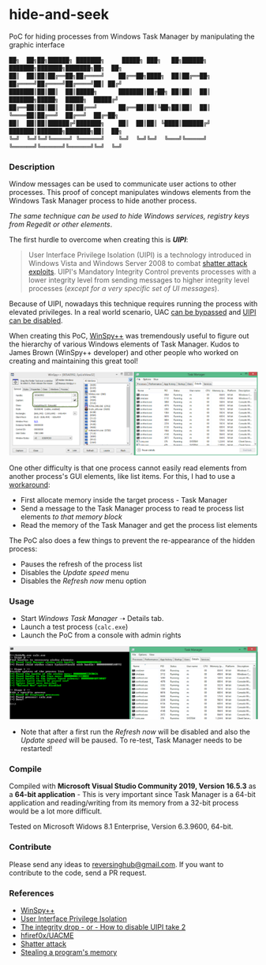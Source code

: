 # hide-and-seek

PoC for hiding processes from Windows Task Manager by manipulating the graphic interface

```
██╗  ██╗██╗██████╗ ███████╗     █████╗ ███╗   ██╗██████╗     ███████╗███████╗███████╗██╗  ██╗
██║  ██║██║██╔══██╗██╔════╝    ██╔══██╗████╗  ██║██╔══██╗    ██╔════╝██╔════╝██╔════╝██║ ██╔╝
███████║██║██║  ██║█████╗      ███████║██╔██╗ ██║██║  ██║    ███████╗█████╗  █████╗  █████╔╝ 
██╔══██║██║██║  ██║██╔══╝      ██╔══██║██║╚██╗██║██║  ██║    ╚════██║██╔══╝  ██╔══╝  ██╔═██╗ 
██║  ██║██║██████╔╝███████╗    ██║  ██║██║ ╚████║██████╔╝    ███████║███████╗███████╗██║  ██╗
╚═╝  ╚═╝╚═╝╚═════╝ ╚══════╝    ╚═╝  ╚═╝╚═╝  ╚═══╝╚═════╝     ╚══════╝╚══════╝╚══════╝╚═╝  ╚═╝
```

### Description

Window messages can be used to communicate user actions to other processes. This proof of concept manipulates windows elements from the Windows Task Manager process to hide another process. 

*The same technique can be used to hide Windows services, registry keys from Regedit or other elements*. 

The first hurdle to overcome when creating this is *__UIPI__*:

> User Interface Privilege Isolation (UIPI) is a technology introduced in Windows Vista and Windows Server 2008 to combat [shatter attack exploits](https://en.wikipedia.org/wiki/Shatter_attack). UIPI's Mandatory Integrity Control prevents processes with a lower integrity level from sending messages to higher integrity level processes (*except for a very specific set of UI messages*).

Because of UIPI, nowadays this technique requires running the process with elevated privileges. In a real world scenario, UAC [can be bypassed](https://github.com/hfiref0x/UACME) and [UIPI can be disabled](https://nsylvain.blogspot.com/2008/01/integrity-drop-or-how-to-disable-uipi.html).

When creating this PoC, [WinSpy++](https://www.autohotkey.com/boards/viewtopic.php?f=6&t=28220) was tremendously useful to figure out the hierarchy of various Windows elements of Task Manager. Kudos to James Brown (WinSpy++ developer) and other people who worked on creating and maintaining this great tool!
 
![WinSpy++](img/winspy.png)

One other difficulty is that one process cannot easily read elements from another process's GUI elements, like list items. For this, I had to use a [workaround](http://www.codeproject.com/Articles/5570/Stealing-Program-s-Memory):
* First allocate memory inside the target process - Task Manager
* Send a message to the Task Manager process to read te process list elements _to that memory block_
* Read the memory of the Task Manager and get the process list elements

The PoC also does a few things to prevent the re-appearance of the hidden process:

* Pauses the refresh of the process list
* Disables the _Update speed_ menu
* Disables the _Refresh now_ menu option

### Usage

* Start *Windows Task Manager* ➝ Details tab.
* Launch a test process (```calc.exe```)
* Launch the PoC from a console with admin rights

![Usage](img/howto.png)

* Note that after a first run the _Refresh now_ will be disabled and also the _Update speed_ will be paused. To re-test, Task Manager needs to be restarted!

### Compile

Compiled with **Microsoft Visual Studio Community 2019, Version 16.5.3** as a **64-bit application** - This is very important since Task Manager is a 64-bit application and reading/writing from its memory from a 32-bit process would be a lot more difficult.

Tested on Microsoft Widows 8.1 Enterprise, Version 6.3.9600, 64-bit.

### Contribute

Please send any ideas to [reversinghub@gmail.com](mailto:reversinghub@gmail.com). If you want to contribute to the code, send a PR request. 

### References
 * [WinSpy++](https://www.autohotkey.com/boards/viewtopic.php?f=6&t=28220)
 * [User Interface Privilege Isolation](https://en.wikipedia.org/wiki/User_Interface_Privilege_Isolation)
 * [The integrity drop - or - How to disable UIPI take 2](https://nsylvain.blogspot.com/2008/01/integrity-drop-or-how-to-disable-uipi.html)
 * [hfiref0x/UACME](https://github.com/hfiref0x/UACME)
 * [Shatter attack](https://en.wikipedia.org/wiki/Shatter_attack)
 * [Stealing a program's memory](http://www.codeproject.com/Articles/5570/Stealing-Program-s-Memory)
